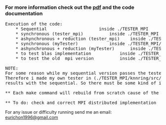 ### For more information check out the [pdf][1] and the code documentation

<pre>
Execution of the code:
	* Sequential 					inside ./TESTER_MPI            		make
	* synchronous (tester_mpi)		 	inside ./TESTER_MPI         		make test_mpi_sync
	* ashynchronous + reduction (tester_mpi)	inside ./TESTER_MPI           		make test_mpi_asyn
	* synchronous (myTester)		 	inside ./TESTER_MPI/knnring         	make mpi_test_sync
	* ashynchronous + reduction (myTester)		inside ./TESTER_MPI/knnring           	make mpi_test_asyn
	* to test blas implementation 	 		inside ./TESTER_MPI/knnring    		make blas_test 
	* to test the old  mpi version 	 		inside ./TESTER_MPI/knnring/src_old     make
	
NOTE:
For some reason while my sequential version passes the tester (./TESTER_MPI/tester) the mpi version fail in the (./TESTER_MPI/tester_mpi)
Therefore i made my own tester in (./TESTER_MPI/knnring/src/myTester) which validates that the two mpi implementation produces identical
results with the sequential. So there must be some kind of issue with the (./TESTER_MPI/tester) that was originally given.

** Each make command will rebuild from scratch cause of the .PHONY in the makefile

** To do: check and correct MPI distributed implementation
</pre>
[1]: https://github.com/eurichon/KNN-MPI-Implementation/blob/master/Exercise%20II-%208527.pdf

For any issue or difficulty running send me an email: eurichon1996@gmail.com

